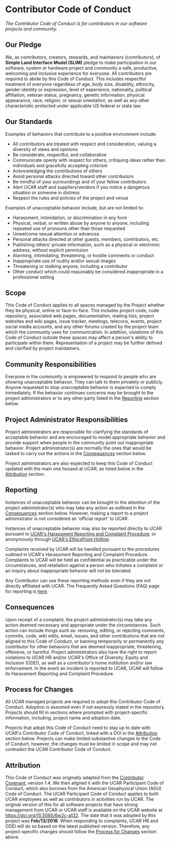 # Contributor Code of Conduct
_The Contributor Code of Conduct is for contributors in our software projects and community._

## Our Pledge
We, as contributors, creators, stewards, and maintainers (contributors), of **Simple Land Interface Model (SLIM)** pledge to make participation in
our software, system or hardware project and community a safe, productive, welcoming and inclusive experience for everyone.
All contributors are required to abide by this Code of Conduct.
This includes respectful treatment of everyone regardless of age, body size, disability, ethnicity, gender identity or expression,
level of experience, nationality, political affiliation, veteran status, pregnancy, genetic information, physical appearance, race,
religion, or sexual orientation, as well as any other characteristic protected under applicable US federal or state law.

## Our Standards
Examples of behaviors that contribute to a positive environment include:

* All contributors are treated with respect and consideration, valuing a diversity of views and opinions
* Be considerate, respectful, and collaborative
* Communicate openly with respect for others, critiquing ideas rather than individuals and gracefully accepting criticism
* Acknowledging the contributions of others
* Avoid personal attacks directed toward other contributors
* Be mindful of your surroundings and of your fellow contributors 
* Alert UCAR staff and suppliers/vendors if you notice a dangerous situation or someone in distress
* Respect the rules and policies of the project and venue

Examples of unacceptable behavior include, but are not limited to:

* Harassment, intimidation, or discrimination in any form
* Physical, verbal, or written abuse by anyone to anyone, including repeated use of pronouns other than those requested
* Unwelcome sexual attention or advances
* Personal attacks directed at other guests, members, contributors, etc.
* Publishing others' private information, such as a physical or electronic address, without explicit permission
* Alarming, intimidating, threatening, or hostile comments or conduct
* Inappropriate use of nudity and/or sexual images 
* Threatening or stalking anyone, including a contributor
* Other conduct which could reasonably be considered inappropriate in a professional setting

## Scope
This Code of Conduct applies to all spaces managed by the Project whether they be physical, online or face-to-face.
This includes project code, code repository, associated web pages, documentation, mailing lists, project websites and wiki pages,
issue tracker, meetings, telecons, events, project social media accounts, and any other forums created by the project team which the
community uses for communication.
In addition, violations of this Code of Conduct outside these spaces may affect a person's ability to participate within them.
Representation of a project may be further defined and clarified by project maintainers.

## Community Responsibilities
Everyone in the community is empowered to respond to people who are showing unacceptable behavior.
They can talk to them privately or publicly.
Anyone requested to stop unacceptable behavior is expected to comply immediately.
If the behavior continues concerns may be brought to the project administrators or to any other party listed in the
[Reporting](#reporting) section below.

## Project Administrator Responsibilities
Project administrators are responsible for clarifying the standards of acceptable behavior and are encouraged to model appropriate
behavior and provide support when people in the community point out inappropriate behavior.
Project administrator(s) are normally the ones that would be tasked to carry out the actions in the [Consequences](#consequences)
section below.

Project administrators are also expected to keep this Code of Conduct updated with the main one housed at UCAR, as listed below in
the [Attribution](#attribution) section.

## Reporting
Instances of unacceptable behavior can be brought to the attention of the project administrator(s) who may take any action as
outlined in the [Consequences](#consequences) section below.
However, making a report to a project administrator is not considered an 'official report' to UCAR. 

Instances of unacceptable behavior may also be reported directly to UCAR pursuant to [UCAR's Harassment Reporting and Complaint
Procedure](https://www2.fin.ucar.edu/procedures/hr/harassment-reporting-and-complaint-procedure), or anonymously through [UCAR's
EthicsPoint Hotline](https://www2.fin.ucar.edu/ethics/anonymous-reporting).

Complaints received by UCAR will be handled pursuant to the procedures outlined in UCAR's Harassment Reporting and Complaint
Procedure.
Complaints to UCAR will be held as confidential as practicable under the circumstances, and retaliation against a person who
initiates a complaint or an inquiry about inappropriate behavior will not be tolerated.

Any Contributor can use these reporting methods even if they are not directly affiliated with UCAR.
The Frequently Asked Questions (FAQ) page for reporting is [here](https://www2.fin.ucar.edu/procedures/hr/reporting-faqs).

## Consequences
Upon receipt of a complaint, the project administrator(s) may take any action deemed necessary and appropriate under the
circumstances.
Such action can include things such as: removing, editing, or rejecting comments, commits, code, wiki edits, email, issues, and
other contributions that are not aligned to this Code of Conduct, or banning temporarily or permanently any contributor for other
behaviors that are deemed inappropriate, threatening, offensive, or harmful.
Project administrators also have the right to report violations to UCAR HR and/or UCAR's Office of Diversity, Equity and Inclusion
(ODEI), as well as a contributor's home institution and/or law enforcement.
In the event an incident is reported to UCAR, UCAR will follow its Harassment Reporting and Complaint Procedure.

## Process for Changes
All UCAR managed projects are required to adopt this Contributor Code of Conduct.
Adoption is assumed even if not expressly stated in the repository.
Projects should fill in sections where prompted with project-specific information, including, project name and adoption date.

Projects that adopt this Code of Conduct need to stay up to date with UCAR's Contributor Code of Conduct, linked with a DOI in the
[Attribution](#attribution) section below.
Projects can make limited substantive changes to the Code of Conduct, however, the changes must be limited in scope and may not
contradict the UCAR Contributor Code of Conduct.

## Attribution
This Code of Conduct was originally adapted from the [Contributor Covenant](http://contributor-covenant.org/version/1/4), version
1.4.
We then aligned it with the UCAR Participant Code of Conduct, which also borrows from the American Geophysical Union (AGU) Code of
Conduct.
The UCAR Participant Code of Conduct applies to both UCAR employees as well as contributors in activities run by UCAR.
The original version of this for all software projects that have strong management from UCAR or UCAR staff is available on the UCAR
website at https://doi.org/10.5065/6w2c-a132.
The date that it was adopted by this project was **Feb/13/2018**.
When responding to complaints, UCAR HR and ODEI will do so based on the latest published version.
Therefore, any project-specific changes should follow the [Process for Changes](#process-for-changes) section above.
